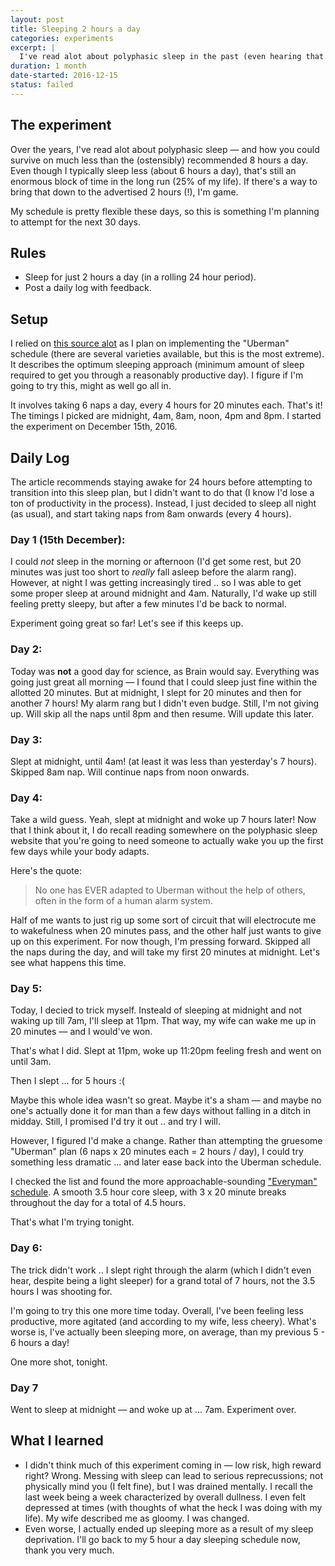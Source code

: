 ```yaml
---
layout: post
title: Sleeping 2 hours a day
categories: experiments
excerpt: |
  I've read alot about polyphasic sleep in the past (even hearing that it was inspired by da Vinci) and I found it captivating. In this experiment, I attempt to take this to the max, and sleep on just 2 hours a day for a month.
duration: 1 month
date-started: 2016-12-15
status: failed
---
```


## The experiment
Over the years, I've read alot about polyphasic sleep &mdash; and how you could survive on much less than the (ostensibly) recommended 8 hours a day. Even though I typically sleep less (about 6 hours a day), that's still an enormous block of time in the long run (25% of my life). If there's a way to bring that down to the advertised 2 hours (!), I'm game.

My schedule is pretty flexible these days, so this is something I'm planning to attempt for the next 30 days.

## Rules

- Sleep for just 2 hours a day (in a rolling 24 hour period).
- Post a daily log with feedback.

## Setup
I relied on [this source alot](https://www.polyphasicsociety.com/polyphasic-sleep/overviews/uberman-2/) as I plan on implementing the "Uberman" schedule (there are several varieties available, but this is the most extreme). It describes the optimum sleeping approach (minimum amount of sleep required to get you through a reasonably productive day). I figure if I'm going to try this, might as well go all in.

It involves taking 6 naps a day, every 4 hours for 20 minutes each. That's it! The timings I picked are midnight, 4am, 8am, noon, 4pm and 8pm. I started the experiment on December 15th, 2016.

## Daily Log

The article recommends staying awake for 24 hours before attempting to transition into this sleep plan, but I didn't want to do that (I know I'd lose a ton of productivity in the process). Instead, I just decided to sleep all night (as usual), and start taking naps from 8am onwards (every 4 hours).

### Day 1 (15th December):
I could *not* sleep in the morning or afternoon (I'd get some rest, but 20 minutes was just too short to *really* fall asleep before the alarm rang). However, at night I was getting increasingly tired .. so I was able to get some proper sleep at around midnight and 4am. Naturally, I'd wake up still feeling pretty sleepy, but after a few minutes I'd be back to normal.

Experiment going great so far! Let's see if this keeps up.

### Day 2:
Today was **not** a good day for science, as Brain would say. Everything was going just great all morning &mdash; I found that I could sleep just fine within the allotted 20 minutes. But at midnight, I slept for 20 minutes and then for another 7 hours! My alarm rang but I didn't even budge. Still, I'm not giving up. Will skip all the naps until 8pm and then resume. Will update this later.


### Day 3:
Slept at midnight, until 4am! (at least it was less than yesterday's 7 hours). Skipped 8am nap. Will continue naps from noon onwards. 

### Day 4:
Take a wild guess. Yeah, slept at midnight and woke up 7 hours later! Now that I think about it, I do recall reading somewhere on the polyphasic sleep website that you're going to need someone to actually wake you up the first few days while your body adapts. 

Here's the quote:
> No one has EVER adapted to Uberman without the help of others, often in the form of a human alarm system.

Half of me wants to just rig up some sort of circuit that will electrocute me to wakefulness when 20 minutes pass, and the other half just wants to give up on this experiment. For now though, I'm pressing forward. Skipped all the naps during the day, and will take my first 20 minutes at midnight. Let's see what happens this time.

### Day 5:
Today, I decied to trick myself. Insteald of sleeping at midnight and not waking up till 7am, I'll sleep at 11pm. That way, my wife can wake me up in 20 minutes &mdash; and I would've won. 

That's what I did. Slept at 11pm, woke up 11:20pm feeling fresh and went on until 3am.

Then I slept ... for 5 hours :(

Maybe this whole idea wasn't so great. Maybe it's a sham &mdash; and maybe no one's actually done it for man than a few days without falling in a ditch in midday. Still, I promised I'd try it out .. and try I will.

However, I figured I'd make a change. Rather than attempting the gruesome "Uberman" plan (6 naps x 20 minutes each = 2 hours / day), I could try something less dramatic ... and later ease back into the Uberman schedule.

I checked the list and found the more approachable-sounding ["Everyman" schedule](https://www.polyphasicsociety.com/polyphasic-sleep/overviews/everyman/). A smooth 3.5 hour core sleep, with 3 x 20 minute breaks throughout the day for a total of 4.5 hours.

That's what I'm trying tonight.

### Day 6:
The trick didn't work .. I slept right through the alarm (which I didn't even hear, despite being a light sleeper) for a grand total of 7 hours, not the 3.5 hours I was shooting for.

I'm going to try this one more time today. Overall, I've been feeling less productive, more agitated (and according to my wife, less cheery). What's worse is, I've actually been sleeping more, on average, than my previous 5 - 6 hours a day!

One more shot, tonight.

### Day 7
Went to sleep at midnight &mdash; and woke up at &hellip; 7am. Experiment over.

## What I learned
- I didn't think much of this experiment coming in &mdash; low risk, high reward right? Wrong. Messing with sleep can lead to serious reprecussions; not physically mind you (I felt fine), but I was drained mentally. I recall the last week being a week characterized by overall dullness. I even felt depressed at times (with thoughts of what the heck I was doing with my life). My wife described me as gloomy. I was changed. 
- Even worse, I actually ended up sleeping more as a result of my sleep deprivation. I'll go back to my 5 hour a day sleeping schedule now, thank you very much.

